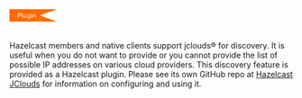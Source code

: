 

<img src="../images/Plugin_New.png" alt="JClouds Plugin" height="22" width="84">
<br></br>

Hazelcast members and native clients support jclouds&reg; for discovery. It is useful when you do not want to provide or you cannot provide the list of possible IP addresses on various cloud providers. This discovery feature is provided as a Hazelcast plugin. Please see its own GitHub repo at <a href="https://github.com/hazelcast/hazelcast-jclouds" target="_blank">Hazelcast JClouds</a> for information on configuring and using it.